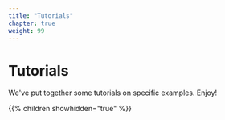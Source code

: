 ```yaml
---
title: "Tutorials"
chapter: true
weight: 99
---
```

# Tutorials
We've put together some tutorials on specific examples. Enjoy!

{{% children showhidden="true" %}}
